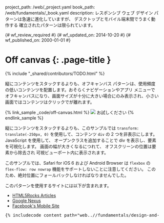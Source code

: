 project_path: /web/_project.yaml
book_path: /web/fundamentals/_book.yaml
description: レスポンシブ ウェブ デザイン パターンは急速に進化していますが、 デスクトップとモバイル端末間でうまく動作する 確立されたパターンは限られています。

{# wf_review_required #}
{# wf_updated_on: 2014-10-20 #}
{# wf_published_on: 2000-01-01 #}

# Off canvas {: .page-title }

{% include "_shared/contributors/TODO.html" %}



縦にコンテンツをスタックするよりも、オフキャンバス パターンは、使用頻度の低いコンテンツを配置します。おそらくナビゲーションやアプリ メニューでオフキャンバスになり、画面サイズが十分に大きい場合にのみ表示され、小さい画面ではコンテンツはクリックでが離れます。

{% link_sample _code/off-canvas.html %}
  <img src="imgs/off-canvas.svg">
  お試しください
{% endlink_sample %}

縦にコンテンツをスタックするよりも、このサンプルでは `transform: translate(-250px, 0)` を使用して、コンテンツ
`div` の 2 つを非表示にします。  JavaScript を使用して、
オープンクラスを追加することで  div を表示し、要素を可視化します。  画面の幅が大きくなるにつれて、
オフスクリーンの位置は要素から除去され
可視ビューポート内に表示されます。

このサンプルでは、Safari for iOS 6 および Android Browser は `flexbox` の
`flex-flow: row nowrap` 機能をサポートしないことに注意してください。
このため、絶対位置にフォールバックしなければなりませんでした。

このパターンを使用するサイトには以下が含まれます。

 * [HTML5Rocks
  Articles](http://www.html5rocks.com/en/tutorials/developertools/async-call-stack/)
 * [Google Nexus](http://www.google.com/nexus/)
 * [Facebook's Mobile Site](https://m.facebook.com/)

<pre class="prettyprint">
{% includecode content_path="web..//fundamentals/design-and-ui/responsive/patterns/_code/off-canvas.html" region_tag="ocanvas" lang=css %}
</pre>


